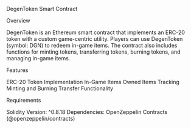DegenToken Smart Contract

Overview

DegenToken is an Ethereum smart contract that implements an ERC-20 token with a custom game-centric utility. Players can use DegenToken (symbol: DGN) to redeem in-game items. The contract also includes functions for minting tokens, transferring tokens, burning tokens, and managing in-game items.

Features

ERC-20 Token Implementation
In-Game Items
Owned Items Tracking
Minting and Burning
Transfer Functionality


Requirements

Solidity Version: ^0.8.18
Dependencies:
OpenZeppelin Contracts (@openzeppelin/contracts)
